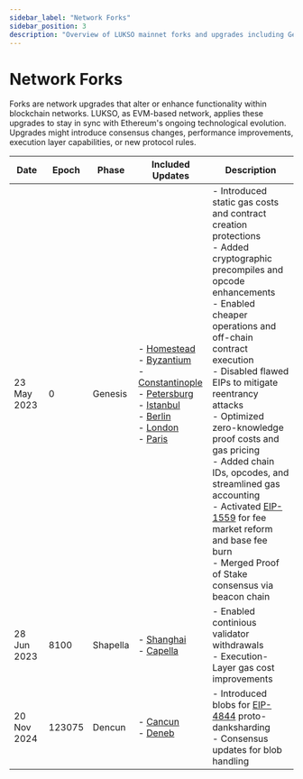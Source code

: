 ```yaml
---
sidebar_label: "Network Forks"
sidebar_position: 3
description: "Overview of LUKSO mainnet forks and upgrades including Genesis, Shapella, and Dencun, aligned with Ethereum’s roadmap and protocol improvements."
---
```


# Network Forks

Forks are network upgrades that alter or enhance functionality within blockchain networks. LUKSO, as EVM-based network, applies these upgrades to stay in sync with Ethereum's ongoing technological evolution. Upgrades might introduce consensus changes, performance improvements, execution layer capabilities, or new protocol rules.

| Date        | Epoch  | Phase    | Included Updates                                                                                                                                                                                                                                                                                                                                                                                                                                                                                                  | Description                                                                                                                                                                                                                                                                                                                                                                                                                                                                                                                                                          |
| ----------- | ------ | -------- | ----------------------------------------------------------------------------------------------------------------------------------------------------------------------------------------------------------------------------------------------------------------------------------------------------------------------------------------------------------------------------------------------------------------------------------------------------------------------------------------------------------------- | -------------------------------------------------------------------------------------------------------------------------------------------------------------------------------------------------------------------------------------------------------------------------------------------------------------------------------------------------------------------------------------------------------------------------------------------------------------------------------------------------------------------------------------------------------------------- |
| 23 May 2023 | 0      | Genesis  | - [Homestead](https://ethereum.org/en/history/#homestead) <br /> - [Byzantium](https://ethereum.org/en/history/#byzantium) <br/> - [Constantinople](https://ethereum.org/en/history/#constantinople) <br/> - [Petersburg](https://ethereum.org/en/history/#petersburg) <br/> - [Istanbul](https://ethereum.org/en/history/#istanbul) <br/> - [Berlin](https://ethereum.org/en/history/#berlin) <br/> - [London](https://ethereum.org/en/history/#london) <br/> - [Paris](https://ethereum.org/en/upgrades/merge/) | - Introduced static gas costs and contract creation protections <br/> - Added cryptographic precompiles and opcode enhancements <br/> - Enabled cheaper operations and off-chain contract execution <br/> - Disabled flawed EIPs to mitigate reentrancy attacks <br/> - Optimized zero-knowledge proof costs and gas pricing <br/> - Added chain IDs, opcodes, and streamlined gas accounting <br/> - Activated [EIP-1559](https://eips.ethereum.org/EIPS/eip-1559) for fee market reform and base fee burn <br/> - Merged Proof of Stake consensus via beacon chain |
| 28 Jun 2023 | 8100   | Shapella | - [Shanghai](https://ethereum.org/en/history/#shanghai) <br/> - [Capella](https://ethereum.org/en/upgrades/shapella/)                                                                                                                                                                                                                                                                                                                                                                                             | - Enabled continious validator withdrawals <br/> - Execution-Layer gas cost improvements                                                                                                                                                                                                                                                                                                                                                                                                                                                                             |
| 20 Nov 2024 | 123075 | Dencun   | - [Cancun](https://ethereum.org/en/history/#cancun) <br/> - [Deneb](https://ethereum.org/en/upgrades/dencun/)                                                                                                                                                                                                                                                                                                                                                                                                     | - Introduced blobs for [EIP-4844](https://eips.ethereum.org/EIPS/eip-4844) proto-danksharding <br/> - Consensus updates for blob handling                                                                                                                                                                                                                                                                                                                                                                                                                            |
